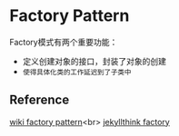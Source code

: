 # Factory Pattern
Factory模式有两个重要功能：
- 定义创建对象的接口，封装了对象的创建
- `使得具体化类的工作延迟到了子类中`


## Reference
[wiki factory pattern](https://en.wikipedia.org/wiki/Factory_(object-oriented_programming))<br>
[jekyllthink factory](http://www.jellythink.com/archives/62)<br>
